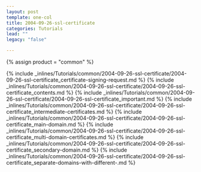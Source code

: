 ```yaml
---
layout: post
template: one-col
title: 2004-09-26-ssl-certificate
categories: Tutorials
lead: ""
legacy: "false"

---
```

{% assign product = "common" %}

{% include _inlines/Tutorials/common/2004-09-26-ssl-certificate/2004-09-26-ssl-certificate_certificate-signing-request.md %}
{% include _inlines/Tutorials/common/2004-09-26-ssl-certificate/2004-09-26-ssl-certificate_contents.md %}
{% include _inlines/Tutorials/common/2004-09-26-ssl-certificate/2004-09-26-ssl-certificate_important.md %}
{% include _inlines/Tutorials/common/2004-09-26-ssl-certificate/2004-09-26-ssl-certificate_intermediate-certificates.md %}
{% include _inlines/Tutorials/common/2004-09-26-ssl-certificate/2004-09-26-ssl-certificate_main-domain.md %}
{% include _inlines/Tutorials/common/2004-09-26-ssl-certificate/2004-09-26-ssl-certificate_multi-domain-certificates.md %}
{% include _inlines/Tutorials/common/2004-09-26-ssl-certificate/2004-09-26-ssl-certificate_secondary-domain.md %}
{% include _inlines/Tutorials/common/2004-09-26-ssl-certificate/2004-09-26-ssl-certificate_separate-domains-with-different-.md %}
